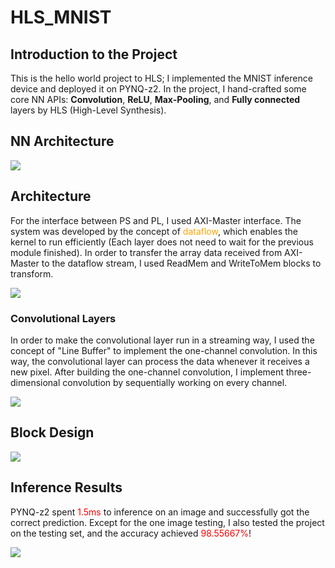 # HLS_MNIST


## Introduction to the Project

This is the hello world project to HLS; I implemented the MNIST inference device and deployed it on PYNQ-z2. In the project, I hand-crafted some core NN APIs: **Convolution**, **ReLU**, **Max-Pooling**, and **Fully connected** layers by HLS (High-Level Synthesis).

## NN Architecture

![](https://i.imgur.com/uzVrweO.png)

## Architecture

For the interface between PS and PL, I used AXI-Master interface. The system was developed by the concept of <span style="color:orange">dataflow</span>, which enables the kernel to run efficiently (Each layer does not need to wait for the previous module finished). In order to transfer the array data received from AXI-Master to the dataflow stream, I used ReadMem and WriteToMem blocks to transform.

![](https://i.imgur.com/NYfLbGR.png)

### Convolutional Layers

In order to make the convolutional layer run in a streaming way, I used the concept of "Line Buffer" to implement the one-channel convolution. In this way, the convolutional layer can process the data whenever it receives a new pixel. After building the one-channel convolution, I implement three-dimensional convolution by sequentially working on every channel.

![](https://i.imgur.com/nOHPVmK.png)

## Block Design

![](https://i.imgur.com/tSPEWmu.png)

## Inference Results

PYNQ-z2 spent <span style="color:red">1.5ms</span> to inference on an image and successfully got the correct prediction. Except for the one image testing, I also tested the project on the testing set, and the accuracy achieved <span style="color:red">98.55667%</span>!

![](https://i.imgur.com/eedfY8C.png)
